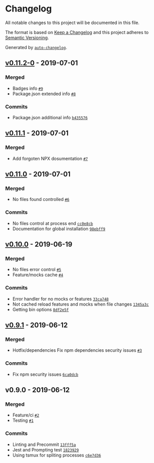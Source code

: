 # Changelog

All notable changes to this project will be documented in this file.

The format is based on [Keep a Changelog](http://keepachangelog.com/en/1.0.0/)
and this project adheres to [Semantic Versioning](http://semver.org/spec/v2.0.0.html).

Generated by [`auto-changelog`](https://github.com/CookPete/auto-changelog).

## [v0.11.2-0](https://github.com-personal/goncedillo/mockium/compare/v0.11.1...v0.11.2-0) - 2019-07-01

### Merged

- Badges info [`#9`](https://github.com-personal/goncedillo/mockium/pull/9)
- Package.json extended info [`#8`](https://github.com-personal/goncedillo/mockium/pull/8)

### Commits

- Package.json additional info [`b435576`](https://github.com-personal/goncedillo/mockium/commit/b435576330fd325ef32e16668b64c504ad551f7c)

## [v0.11.1](https://github.com-personal/goncedillo/mockium/compare/v0.11.0...v0.11.1) - 2019-07-01

### Merged

- Add forgoten NPX dosumentation [`#7`](https://github.com-personal/goncedillo/mockium/pull/7)

## [v0.11.0](https://github.com-personal/goncedillo/mockium/compare/v0.10.0...v0.11.0) - 2019-07-01

### Merged

- No files found controlled [`#6`](https://github.com-personal/goncedillo/mockium/pull/6)

### Commits

- No files control at process end [`cc0e8cb`](https://github.com-personal/goncedillo/mockium/commit/cc0e8cbde3735e84a3d012e402188eff04154d0e)
- Documentation for global installation [`98ebff9`](https://github.com-personal/goncedillo/mockium/commit/98ebff9a851e707c0c31ca7fb2bc3436fa48590c)

## [v0.10.0](https://github.com-personal/goncedillo/mockium/compare/v0.9.1...v0.10.0) - 2019-06-19

### Merged

- No files error control [`#5`](https://github.com-personal/goncedillo/mockium/pull/5)
- Feature/mocks cache [`#4`](https://github.com-personal/goncedillo/mockium/pull/4)

### Commits

- Error handler for no mocks or features [`33ca748`](https://github.com-personal/goncedillo/mockium/commit/33ca74899c628f423c1c2f85ce08b7bd3a81493e)
- Not cached reload features and mocks when file changes [`1345a3c`](https://github.com-personal/goncedillo/mockium/commit/1345a3c03ae27f012bfa69ce7b4d9fd9e4db74a3)
- Getting bin options [`8df2e5f`](https://github.com-personal/goncedillo/mockium/commit/8df2e5fa25fbd96461de818b042c8f9670c62f41)

## [v0.9.1](https://github.com-personal/goncedillo/mockium/compare/v0.9.0...v0.9.1) - 2019-06-12

### Merged

- Hotfix/dependencies Fix npm dependencies security issues [`#3`](https://github.com-personal/goncedillo/mockium/pull/3)

### Commits

- Fix npm security issues [`6ca0dcb`](https://github.com-personal/goncedillo/mockium/commit/6ca0dcbc1adf46986cbfc8cf2b29b020600fd989)

## v0.9.0 - 2019-06-12

### Merged

- Feature/ci [`#2`](https://github.com-personal/goncedillo/mockium/pull/2)
- Testing [`#1`](https://github.com-personal/goncedillo/mockium/pull/1)

### Commits

- Linting and Precommit [`13fff5a`](https://github.com-personal/goncedillo/mockium/commit/13fff5ac06b980c7975ad29c8f2a8e7707bcd275)
- Jest and Prompting test [`1823929`](https://github.com-personal/goncedillo/mockium/commit/182392904ef302e60bc551a10eee375ce9a6a6dc)
- Using tsmux for spliting processes [`c6e7d36`](https://github.com-personal/goncedillo/mockium/commit/c6e7d361a359d6d7f201ff3f9d8eb1b88da11dcd)
